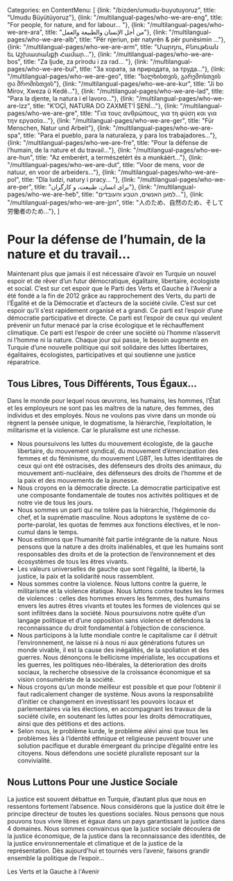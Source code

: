 Categories: en
ContentMenu: [
  {link: "/bizden/umudu-buyutuyoruz", title: "Umudu Büyütüyoruz"},
  {link: "/multilangual-pages/who-we-are-eng", title: "For people, for nature, and for labour… "},
  {link: "/multilangual-pages/who-we-are-ara", title: "من أجل الإنسان والطبيعة والعمل"},
  {link: "/multilangual-pages/who-we-are-alb", title: "Për njeriun, për natyrën & për punësimin ..."},
  {link: "/multilangual-pages/who-we-are-arm", title: "Մարդու, Բնութեան եւ Աշխատանքի Համար…"},
  {link: "/multilangual-pages/who-we-are-bos", title: "Za ljude, za prirodu i za rad... "},
  {link: "/multilangual-pages/who-we-are-bul", title: "За хората, за природата, за труда…"},
  {link: "/multilangual-pages/who-we-are-geo", title: "ხალხისთვის, გარემოსთვის და შრომისთვის"},
  {link: "/multilangual-pages/who-we-are-kur", title: "Ji bo Mirov, Xweza û Kedê…"},
  {link: "/multilangual-pages/who-we-are-lad", title: "Para la djente, la natura i el lavoro..."},
  {link: "/multilangual-pages/who-we-are-lzz", title: "K’OÇİ, NATURA DO ZAXMET’İ ŞENİ…"},
  {link: "/multilangual-pages/who-we-are-gre", title: "Για τους ανθρώπους, για τη φύση και για την εργασία…"},
  {link: "/multilangual-pages/who-we-are-ger", title: "Für Menschen, Natur und Arbeit"},
  {link: "/multilangual-pages/who-we-are-spa", title: "Para el pueblo, para la naturaleza, y para los trabajadores…"},
  {link: "/multilangual-pages/who-we-are-fre", title: "Pour la défense de l’humain, de la nature et du travail..."},
  {link: "/multilangual-pages/who-we-are-hun", title: "Az emberért, a természetért és a munkáért…"},
  {link: "/multilangual-pages/who-we-are-dut", title: "Voor de mens, voor de natuur, en voor de arbeiders..."},
  {link: "/multilangual-pages/who-we-are-pol", title: "Dla ludzi, natury i pracy… "},
  {link: "/multilangual-pages/who-we-are-per", title: "برای انسان، طبیعت، و کارگران"},
  {link: "/multilangual-pages/who-we-are-heb", title: "למען האנשים, הטבע והעובדים..."},
  {link: "/multilangual-pages/who-we-are-jpn", title: "人のため、自然のため、そして労働者のため…"},
  ]


# Pour la défense de l’humain, de la nature et du travail...
Maintenant plus que jamais il est nécessaire d’avoir en Turquie un nouvel espoir et de rêver d’un futur démocratique, égalitaire, libertaire, écologiste et social.
C’est sur cet espoir que le Parti des Verts et Gauche à l'Avenir a été fondé a la fin de 2012 grâce au rapprochement des Verts, du parti de l’Égalité et de la Démocratie et d’acteurs de la société civile. C’est sur cet espoir qu’il s’est rapidement organisé et a grandi. 
Ce parti est l’espoir d’une démocratie participative et directe.
Ce parti est l’espoir de ceux qui veulent prévenir un futur menacé par la crise écologique et le réchauffement climatique.
Ce parti est l’espoir de créer une société où l’homme n’asservit ni l’homme ni la nature.
Chaque jour qui passe, le besoin augmente en Turquie d’une nouvelle politique qui soit solidaire des luttes libertaires, égalitaires, écologistes, participatives et qui soutienne une justice réparatrice. 

## Tous Libres, Tous Différents, Tous Égaux...

Dans le monde pour lequel nous œuvrons, les humains, les hommes, l’État et les employeurs ne sont pas les maîtres de la nature, des femmes,  des individus et des employés. Nous ne voulons pas vivre dans un monde où règnent la pensée unique, le dogmatisme, la hiérarchie, l’exploitation, le militarisme et la violence. Car le pluralisme est une richesse.

- Nous poursuivons les luttes du mouvement écologiste, de la gauche libertaire, du mouvement syndical, du mouvement d’émencipation des femmes et du féminisme, du mouvement LGBT, les luttes identitaires de ceux qui ont été ostracisés, des défenseurs des droits des animaux, du mouvement anti-nucléaire, des défenseurs des droits de l’homme et de la paix et des mouvements de la jeunesse.
- Nous croyons en la démocratie directe. La démocratie participative est une composante fondamentale de toutes nos activités politiques et de notre vie de tous les jours.
- Nous sommes un parti qui ne tolère pas la hiérarchie, l’hégémonie du chef, et la suprématie masculine. Nous adoptons le système de co-porte-parolat, les quotas de femmes aux fonctions électives, et le non-cumul dans le temps.
- Nous estimons que l’humanité fait partie intégrante de la nature. Nous pensons que la nature a des droits inaliénables, et que les humains sont responsables des droits et de la protection de l’environnement et des écosystèmes de tous les êtres vivants.
- Les valeurs universelles de gauche que sont l’égalité, la liberté, la justice, la paix et la solidarité nous rassemblent.
- Nous sommes contre la violence. Nous luttons contre la guerre, le militarisme et la violence étatique. Nous luttons contre toutes les formes de violences : celles des hommes envers les femmes, des humains envers les autres êtres vivants et toutes les formes de violences qui se sont infiltrées dans la société. Nous poursuivons notre quête d’un langage politique et d’une opposition sans violence et défendons la reconnaissance du droit fondamental à l’objection de conscience.
- Nous participons à la lutte mondiale contre le capitalisme car il détruit l’environnement, ne laisse ni à nous ni aux générations futures un monde vivable, il est la cause des inégalités, de la spoliation et des guerres. Nous dénonçons le bellicisme impérialiste, les occupations et les guerres, les politiques néo-libérales, la déterioration des droits sociaux, la recherche obsessive de la croissance économique et sa vision consumériste de la société.
- Nous croyons qu’un monde meilleur est possible et que pour l’obtenir il faut radicalement changer de système. Nous avons la responsabilité d’initier ce changement en investissant les pouvoirs locaux et parlementaires via les élections, en accompagnant les travaux de la société civile, en soutenant les luttes pour les droits démocratiques, ainsi que des pétitions et des actions.
- Selon nous, le problème kurde, le problème alévi ainsi que tous les problèmes liés à l’identité ethnique et religieuse peuvent trouver une solution pacifique et durable émergeant du principe d’égalité entre les citoyens. Nous défendons une société pluraliste reposant sur  la convivialité.

## Nous Luttons Pour une Justice Sociale
La justice est souvent débattue en Turquie, d’autant plus que nous en ressentons fortement l’absence. Nous considérons que la justice doit être le principe directeur de toutes les questions sociales.
Nous pensons que nous pouvons tous vivre libres et égaux dans un pays garantissant la justice dans 4 domaines. Nous sommes convaincus que la justice sociale découlera de la justice économique, de la justice dans la reconnaissance des identités, de la justice environnementale et climatique et de la justice de la représentation.
Dès aujourd’hui et tournés vers l’avenir, faisons grandir ensemble la politique de l’espoir...

Les Verts et la Gauche à l'Avenir
